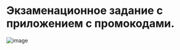 <h1>Экзаменационное задание с приложением с промокодами.</h1>

![image](https://github.com/vokelilekov/221_3210_Lilekov/assets/87997861/5719a016-9e1e-49f5-9e0b-158228578d2b)
